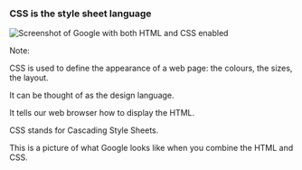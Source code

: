 ### **CSS** is the style sheet language

![Screenshot of Google with both HTML and CSS enabled](images/google_html_css.png)

Note:

CSS is used to define the appearance of a web page: the colours, the sizes, the layout.

It can be thought of as the design language.

It tells our web browser how to display the HTML.

CSS stands for Cascading Style Sheets.

This is a picture of what Google looks like when you combine the HTML and CSS.